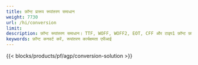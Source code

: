```yaml
---
title: फ़ॉन्ट प्रारूप रूपांतरण समाधान 
weight: 7730
url: /hi/conversion
limit: 
description: फ़ॉन्ट रूपांतरण समाधान। TTF, WOFF, WOFF2, EOT, CFF और टाइप1 फ़ॉन्ट फ़ाइलों के लिए नेटिव एपीआई और मुफ्त रूपांतरण अनुप्रयोग।
keywords: फ़ॉन्ट कनवर्ट करें, रूपांतरण कार्यक्षमता एपीआई
---
```


{{< blocks/products/pf/agp/conversion-solution >}} 